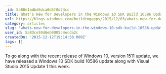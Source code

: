 ```yaml
---
_id: 5a88e1adbd6dca0d5f0d24cc
title: What’s New for Developers in the Windows 10 SDK Build 10586 Update
url: https://blogs.windows.com/buildingapps/2015/12/03/whats-new-for-developers-in-the-windows-10-sdk-build-10586-update/?wt.mc_id=DX_47478&MC=IoT&MC=DevOps&MC=MSAzure&MC=IE&MC=JavaScript
category: articles
slug: 'whats-new-for-developers-in-the-windows-10-sdk-build-10586-update'
user_id: 5a83ce59d6eb0005c4ecda2c
createdOn: '2015-12-12T19:14:50.000Z'
tags: []
---
```


To go along with the recent release of Windows 10, version 1511 update, we have released a Windows 10 SDK build 10586 update along with Visual Studio 2015 Update 1 this week.
